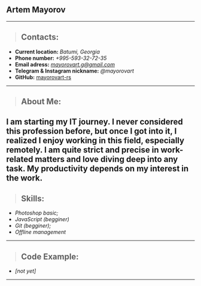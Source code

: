 ## Artem Mayorov
---
> ## Contacts:
* **Current location:** *Batumi, Georgia*
* **Phone number:** *+995-593-32-72-35*
* **Email adress:** *mayorovart.g@gmail.com*
* **Telegram & Instagram nickname:** *@mayorovart*
* **GitHub:** [mayorovart-rs](https://github.com/mayorovart-rs)
---
> ## About Me:
I am starting my IT journey. I never considered this profession before, but once I got into it, I realized I enjoy working in this field, especially remotely. I am quite strict and precise in work-related matters and love diving deep into any task. My productivity depends on my interest in the work.
---
> ## Skills:
* *Photoshop basic;*
* *JavaScript (begginer)*
* *Git (begginer);*
* *Offline management*
---
> ## Code Example:
* *[not yet]*
---